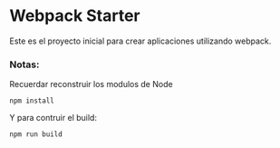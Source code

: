 # Webpack Starter

Este es el proyecto inicial para crear aplicaciones utilizando webpack.

### Notas:

Recuerdar reconstruir los modulos de Node

```
npm install
```

Y para contruir el build:

```
npm run build
```